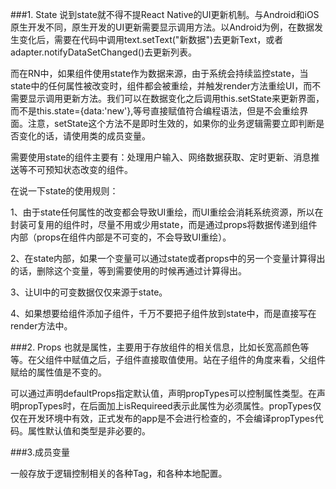 ###1. State
说到state就不得不提React Native的UI更新机制。与Android和iOS原生开发不同，原生开发的UI更新需要显示调用方法。以Android为例，在数据发生变化后，需要在代码中调用text.setText("新数据")去更新Text，或者adapter.notifyDataSetChanged()去更新列表。

而在RN中，如果组件使用state作为数据来源，由于系统会持续监控state，当state中的任何属性被改变时，组件都会被重绘，并触发render方法重绘UI，而不需要显示调用更新方法。我们可以在数据变化之后调用this.setState来更新界面，而不是this.state={data:'new'},等号直接赋值符合编程语法，但是不会重绘界面。注意，setState这个方法不是即时生效的，如果你的业务逻辑需要立即判断是否变化的话，请使用类的成员变量。

需要使用state的组件主要有：处理用户输入、网络数据获取、定时更新、消息推送等不可预知状态改变的组件。

在说一下state的使用规则：

1、由于state任何属性的改变都会导致UI重绘，而UI重绘会消耗系统资源，所以在封装可复用的组件时，尽量不用或少用state，而是通过props将数据传递到组件内部（props在组件内部是不可变的，不会导致UI重绘）。

2、在state内部，如果一个变量可以通过state或者props中的另一个变量计算得出的话，删除这个变量，等到需要使用的时候再通过计算得出。

3、让UI中的可变数据仅仅来源于state。

4、如果想要给组件添加子组件，千万不要把子组件放到state中，而是直接写在render方法中。

###2. Props
也就是属性，主要用于存放组件的相关信息，比如长宽高颜色等等。在父组件中赋值之后，子组件直接取值使用。站在子组件的角度来看，父组件赋给的属性值是不变的。

可以通过声明defaultProps指定默认值，声明propTypes可以控制属性类型。在声明propTypes时，在后面加上isRequireed表示此属性为必须属性。propTypes仅仅在开发环境中有效，正式发布的app是不会进行检查的，不会编译propTypes代码。属性默认值和类型是非必要的。

###3.成员变量

一般存放于逻辑控制相关的各种Tag，和各种本地配置。